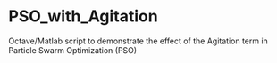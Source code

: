 # PSO_with_Agitation
Octave/Matlab script to demonstrate the effect of the Agitation term in Particle Swarm Optimization (PSO)
